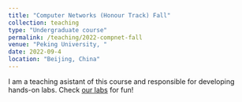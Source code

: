```yaml
---
title: "Computer Networks (Honour Track) Fall"
collection: teaching
type: "Undergraduate course"
permalink: /teaching/2022-compnet-fall
venue: "Peking University, "
date: 2022-09-4
location: "Beijing, China"
---
```


I am a teaching asistant of this course and responsible for developing hands-on labs. Check [our labs](https://github.com/SOAR-PKU) for fun!
